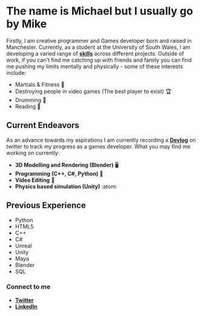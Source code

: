 # The name is Michael but I usually go by Mike

Firstly, I am creative programmer and Games developer born and raised in Manchester. Currently, as a student at the University of South Wales, I am developing a varied range of [**skills**](https://github.com/Michael-Derbyshire/Blupanda/edit/master/README.md#current-endeavors) across different projects. Outside of work, if you can't find me catching up with friends and family you can find me pushing my limits mentally and physically - some of these interests include:

- Martials & Fitness 🥋
- Destroying people in video games (The best player to exist) 🏆
- Drumming 🥁
- Reading 📖

## Current Endeavors

As an advance towards my aspirations I am currently recording a [**Devlog**](https://twitter.com/BlupandaDevs) on twitter to track my progress as a games developer. What you may find me working on currently:

- **3D Modelling and Rendering (Blender)** 🖥️
- **Programming (C++, C#, Python)** 👾
- **Video Editing** 🎥
- **Physics based simulation (Unity)** :atom:

## Previous Experience

- Python
- HTML5
- C++
- C#
- Unreal
- Unity
- Maya
- Blender
- SQL

### Connect to me

- [**Twitter**](https://twitter.com/BlupandaDevs)
- [**LinkedIn**](https://www.linkedin.com/in/michael-derbyshire-647545255/)
